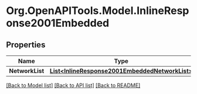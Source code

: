 
# Org.OpenAPITools.Model.InlineResponse2001Embedded

## Properties

Name | Type | Description | Notes
------------ | ------------- | ------------- | -------------
**NetworkList** | [**List&lt;InlineResponse2001EmbeddedNetworkList&gt;**](InlineResponse2001EmbeddedNetworkList.md) |  | 

[[Back to Model list]](../README.md#documentation-for-models)
[[Back to API list]](../README.md#documentation-for-api-endpoints)
[[Back to README]](../README.md)

